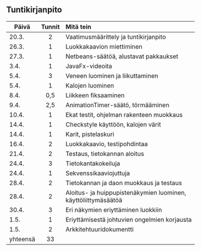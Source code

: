 ## Tuntikirjanpito

| Päivä    | Tunnit | Mitä tein  |
| -------- |:------:| :----------|
| 20.3.    | 2  | Vaatimusmäärittely ja tuntikirjanpito |
| 26.3.    | 1 | Luokkakaavion miettiminen |
| 27.3.    | 1 | Netbeans-säätöä, alustavat pakkaukset |
| 3.4.     | 1 | JavaFx-videoita | 
| 5.4.     | 3 | Veneen luominen ja liikuttaminen |
| 5.4.     | 1 | Kalojen luominen |
| 8.4.     | 0,5 | Liikkeen fiksaaminen |
| 9.4.     | 2,5 | AnimationTimer-säätö, törmääminen |
| 10.4.    | 1 | Ekat testit, ohjelman rakenteen muokkaus |
| 14.4.    | 1 | Checkstyle käyttöön, kalojen värit |
| 14.4.    | 1 | Karit, pistelaskuri |
| 16.4.    | 2 | Luokkakaavio, testipohdintaa |
| 21.4.    | 2 | Testaus, tietokannan aloitus |
| 24.4.    | 3 | Tietokantakokeiluja |
| 24.4.    | 1 | Sekvenssikaaviojuttuja |
| 28.4.    | 2 | Tietokannan ja daon muokkaus ja testaus |
| 28.4.    | 2 | Aloitus- ja huippupistenäkymien luominen, käyttöliittymäsäätöä |
| 30.4.    | 3 | Eri näkymien eriyttäminen luokkiin |
| 1.5.     | 1 | Eriyttämisestä johtuvien ongelmien korjausta |
| 1.5.     | 2 | Arkkitehtuuridokumentti |
| yhteensä | 33 |  |
